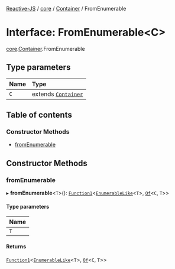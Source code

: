 [Reactive-JS](../README.md) / [core](../modules/core.md) / [Container](../modules/core.Container.md) / FromEnumerable

# Interface: FromEnumerable<C\>

[core](../modules/core.md).[Container](../modules/core.Container.md).FromEnumerable

## Type parameters

| Name | Type |
| :------ | :------ |
| `C` | extends [`Container`](core.Container-1.md) |

## Table of contents

### Constructor Methods

- [fromEnumerable](core.Container.FromEnumerable.md#fromenumerable)

## Constructor Methods

### fromEnumerable

▸ **fromEnumerable**<`T`\>(): [`Function1`](../modules/functions.md#function1)<[`EnumerableLike`](core.EnumerableLike.md)<`T`\>, [`Of`](../modules/core.Container.md#of)<`C`, `T`\>\>

#### Type parameters

| Name |
| :------ |
| `T` |

#### Returns

[`Function1`](../modules/functions.md#function1)<[`EnumerableLike`](core.EnumerableLike.md)<`T`\>, [`Of`](../modules/core.Container.md#of)<`C`, `T`\>\>
